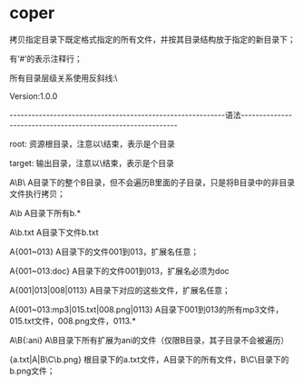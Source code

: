 # coper
拷贝指定目录下既定格式指定的所有文件，并按其目录结构放于指定的新目录下；


有‘#’的表示注释行；

所有目录层级关系使用反斜线:\

Version:1.0.0

-----------------------------------------------------------语法------------------------------------------------------------

root:																	资源根目录，注意以\结束，表示是个目录

target:																输出目录，注意以\结束，表示是个目录

A\B\																		A目录下的整个B目录，但不会遍历B里面的子目录，只是将B目录中的非目录文件执行拷贝；

A\b																		A目录下所有b.*

A\b.txt																A目录下文件b.txt

A\{001~013}														A目录下的文件001到013，扩展名任意；

A\{001~013:doc}												A目录下的文件001到013，扩展名必须为doc

A\{001|013|008|0113}										A目录下对应的这些文件，扩展名任意；

A\{001~013:mp3|015.txt|008.png|0113}		A目录下001到013的所有mp3文件，015.txt文件，008.png文件，0113.*

A\B\{:ani}															A\B目录下所有扩展为ani的文件（仅限B目录，其子目录不会被遍历）

{a.txt|A\|B\C\b.png}										根目录下的a.txt文件，A目录下的所有文件，B\C\目录下的b.png文件；





